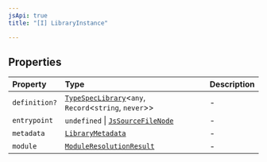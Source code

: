 ```yaml
---
jsApi: true
title: "[I] LibraryInstance"

---
```

## Properties

| Property | Type | Description |
| :------ | :------ | :------ |
| `definition?` | [`TypeSpecLibrary`](TypeSpecLibrary.md)<`any`, `Record`<`string`, `never`\>\> | - |
| `entrypoint` | `undefined` \| [`JsSourceFileNode`](JsSourceFileNode.md) | - |
| `metadata` | [`LibraryMetadata`](../type-aliases/LibraryMetadata.md) | - |
| `module` | [`ModuleResolutionResult`](../type-aliases/ModuleResolutionResult.md) | - |
